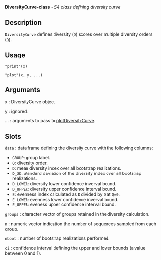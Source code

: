 





**DiversityCurve-class** - *S4 class defining diversity curve*

Description
--------------------

`DiversityCurve` defines diversity (<code class = 'eq'>D</code>) scores over multiple diversity 
orders (<code class = 'eq'>Q</code>).


Usage
--------------------
```
"print"(x)
```
```
"plot"(x, y, ...)
```

Arguments
-------------------

x
:   DiversityCurve object

y
:   ignored.

...
:   arguments to pass to [plotDiversityCurve](plotDiversityCurve.md).



Slots
-------------------



`data`
:   data.frame defining the diversity curve with the following columns:

+ `GROUP`:    group label.
+ `Q`:        diversity order.
+ `D`:        mean diversity index over all bootstrap 
realizations.
+ `D_SD`:     standard deviation of the diversity index 
over all bootstrap realizations.
+ `D_LOWER`:  diversity lower confidence inverval bound.
+ `D_UPPER`:  diversity upper confidence interval bound.
+ `E`:        evenness index calculated as `D` 
divided by `D` at `Q=0`.
+ `E_LOWER`:  evenness lower confidence inverval bound.
+ `E_UPPER`:  eveness upper confidence interval bound.


`groups`
:   character vector of groups retained in the diversity calculation.

`n`
:   numeric vector indication the number of sequences sampled from each group.

`nboot`
:   number of bootstrap realizations performed.

`ci`
:   confidence interval defining the upper and lower bounds 
(a value between 0 and 1).





